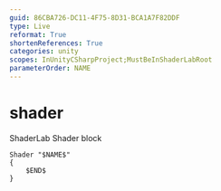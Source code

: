 ```yaml
---
guid: 86CBA726-DC11-4F75-8D31-BCA1A7F82DDF
type: Live
reformat: True
shortenReferences: True
categories: unity
scopes: InUnityCSharpProject;MustBeInShaderLabRoot
parameterOrder: NAME
---
```


# shader

ShaderLab Shader block

```
Shader "$NAME$"
{
    $END$
}
```
